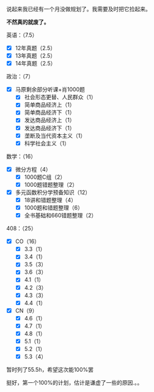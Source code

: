 
说起来我已经有一个月没做规划了。我需要及时把它捡起来。

**不然真的就废了。**

英语：（7.5）
- [x] 12年真题（2.5）
- [x] 13年真题（2.5）
- [x] 14年真题（2.5）

政治：（7）
- [x] 马原剩余部分听课+肖1000题
	- [x] 社会形态更替、人民群众（1）
	- [x] 简单商品经济上（1）
	- [x] 简单商品经济下（1）
	- [x] 发达商品经济上（1）
	- [x] 发达商品经济下（1）
	- [x] 垄断及当代资本主义（1）
	- [x] 科学社会主义（1）

数学：（16）
- [x] 微分方程（4）
	- [x] 1000题C组（2）
	- [x] 1000题错题整理（2）
- [x] 多元函数积分学预备知识（12）
	- [x] 18讲和错题整理（4）
	- [x] 1000题和错题整理（6）
	- [x] 全书基础和660错题整理（2）

408：（25）
- [x] CO（16）
	- [x] 3.3（1）
	- [x] 3.4（1）
	- [x] 3.5（3）
	- [x] 3.6（3）
	- [x] 4.1（1）
	- [x] 4.2（3）
	- [x] 4.3（3）
	- [x] 4.4（1）
- [x] CN（9）
	- [x] 4.6（1）
	- [x] 4.7（1）
	- [x] 4.8（1）
	- [x] 5.1（1）
	- [x] 5.2（1）
	- [x] 5.3（4）

暂时列了55.5h，希望这次能100%罢

挺好，第一个100%的计划，估计是谦虚了一些的原因.。。